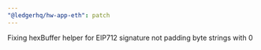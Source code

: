 ```yaml
---
"@ledgerhq/hw-app-eth": patch
---
```


Fixing hexBuffer helper for EIP712 signature not padding byte strings with 0
